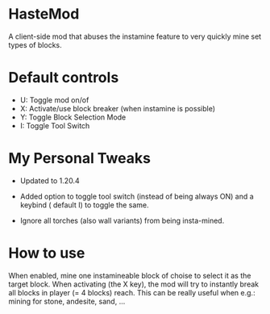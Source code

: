 # HasteMod

A client-side mod that abuses the instamine feature to very quickly mine set types of blocks.

# Default controls

- U: Toggle mod on/of
- X: Activate/use block breaker (when instamine is possible)
- Y: Toggle Block Selection Mode
- I: Toggle Tool Switch

# My Personal Tweaks

- Updated to 1.20.4
- Added option to toggle tool switch (instead of being always ON) and a keybind ( default I) to toggle the same.

- Ignore all torches (also wall variants) from being insta-mined.

# How to use

When enabled, mine one instamineable block of choise to select it as the target block. When activating (the X key), the mod will try to instantly break all blocks in player (= 4 blocks) reach.
This can be really useful when e.g.: mining for stone, andesite, sand, ...
